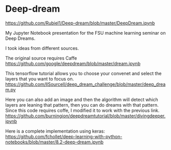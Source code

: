 # Deep-dream

https://github.com/Rubiel1/Deep-dream/blob/master/DeepDream.ipynb

My Jupyter Notebook presentation for the FSU machine learning seminar on Deep Dreams.

I took ideas from different sources.

The original source requires Caffe https://github.com/google/deepdream/blob/master/dream.ipynb

This tensorflow tutorial allows you to choose your convenet and select the layers that you want to focus on. https://github.com/llSourcell/deep_dream_challenge/blob/master/deep_dream.py

Here you can also add an image and then the algorithm will detect which layers are leaning that pattern, then you can do dreams with that pattern. Since this code requires coffe, I modified it to work with the previous link. https://github.com/burningion/deepdreamtutorial/blob/master/divingdeeper.ipynb

Here is a complete implementation using keras: https://github.com/fchollet/deep-learning-with-python-notebooks/blob/master/8.2-deep-dream.ipynb
